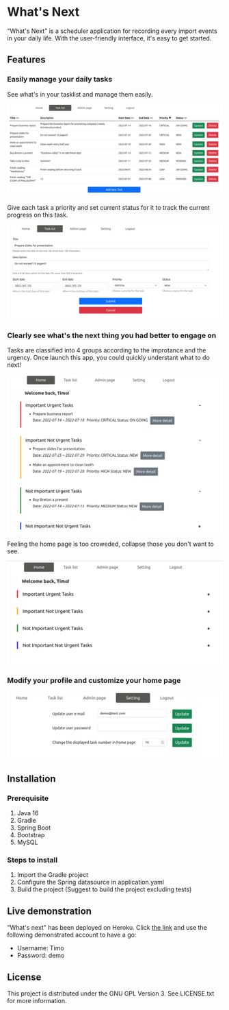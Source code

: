 # What's Next

"What's Next" is a scheduler application for recording every import events in your daily life. With the user-friendly interface, it's easy to get started. 

## Features

### Easily manage your daily tasks

See what's in your tasklist and manage them easily.

![tasklist-page-1](whats_next_screenshot/tasklist-page-1.png)

Give each task a priority and set current status for it to track the current progress on this task.

![create-task-1](whats_next_screenshot/create-task-1.png)

### Clearly see what's the next thing you had better to engage on

Tasks are classified into 4 groups according to the improtance and the urgency. Once launch this app, you could quickly understant what to do next!

![home-page-2](whats_next_screenshot/home-page-2.png)

Feeling the home page is too croweded, collapse those you don't want to see.

![home-page-1](whats_next_screenshot/home-page-1.png)

### Modify your profile and customize your home page

![setting-page-1](whats_next_screenshot/setting-page-1.png)

## Installation

### Prerequisite

1. Java 16
2. Gradle
3. Spring Boot
4. Bootstrap
5. MySQL

### Steps to install

1. Import the Gradle project
2. Configure the Spring datasource in application.yaml
3. Build the project (Suggest to build the project excluding tests)

## Live demonstration

"What's next" has been deployed on Heroku. Click [the link](https://whats-next-demo.herokuapp.com) and use the following demonstrated account to have a go:

- Username: Timo
- Password: demo

## License

This project is distributed under the GNU GPL Version 3. See LICENSE.txt for more information.
